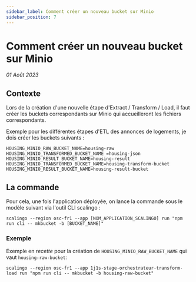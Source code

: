 ```yaml
---
sidebar_label: Comment créer un nouveau bucket sur Minio
sidebar_position: 7
---
```


# Comment créer un nouveau bucket sur Minio

_01 Août 2023_


## Contexte
Lors de la création d'une nouvelle étape d'Extract / Transform / Load, il faut créer les buckets correspondants sur Minio qui accueilleront les fichiers correspondants.

Exemple pour les différentes étapes d'ETL des annonces de logements, je dois créer les buckets suivants : 
```
HOUSING_MINIO_RAW_BUCKET_NAME=housing-raw
HOUSING_MINIO_TRANSFORMED_BUCKET_NAME =housing-json
HOUSING_MINIO_RESULT_BUCKET_NAME=housing-result
HOUSING_MINIO_TRANSFORMED_BUCKET_NAME=housing-transform-bucket
HOUSING_MINIO_RESULT_BUCKET_NAME=housing-result-bucket
```

## La commande
Pour cela, une fois l'application déployée, on lance la commande sous le modèle suivant via l'outil CLI scalingo : 

```shell
scalingo --region osc-fr1 --app [NOM_APPLICATION_SCALINGO] run "npm run cli -- mkbucket -b [BUCKET_NAME]"
```

### Exemple
Exemple en _recette_ pour la création de `HOUSING_MINIO_RAW_BUCKET_NAME` qui vaut `housing-raw-bucket`:
```shell
scalingo --region osc-fr1 --app 1j1s-stage-orchestrateur-transform-load run "npm run cli -- mkbucket -b housing-raw-bucket"
```

